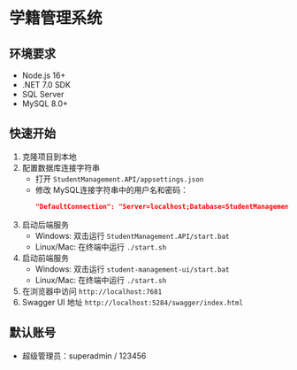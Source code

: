 # 学籍管理系统

## 环境要求
- Node.js 16+
- .NET 7.0 SDK
- SQL Server
- MySQL 8.0+

## 快速开始

1. 克隆项目到本地
2. 配置数据库连接字符串
   - 打开 `StudentManagement.API/appsettings.json`
   - 修改 MySQL连接字符串中的用户名和密码：
     ```json
     "DefaultConnection": "Server=localhost;Database=StudentManagement;User=你的用户名;Password=你的密码;Port=3306;CharSet=utf8mb4;AllowLoadLocalInfile=true"
     ```
3. 启动后端服务
   - Windows: 双击运行 `StudentManagement.API/start.bat`
   - Linux/Mac: 在终端中运行 `./start.sh`
4. 启动前端服务
   - Windows: 双击运行 `student-management-ui/start.bat`
   - Linux/Mac: 在终端中运行 `./start.sh`
5. 在浏览器中访问 `http://localhost:7681`
6. Swagger UI 地址 `http://localhost:5284/swagger/index.html`

## 默认账号
- 超级管理员：superadmin / 123456

